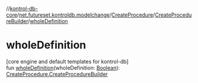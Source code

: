 //[kontrol-db-core](../../../../index.md)/[net.futureset.kontroldb.modelchange](../../index.md)/[CreateProcedure](../index.md)/[CreateProcedureBuilder](index.md)/[wholeDefinition](whole-definition.md)

# wholeDefinition

[core engine and default templates for kontrol-db]\
fun [wholeDefinition](whole-definition.md)(wholeDefinition: [Boolean](https://kotlinlang.org/api/latest/jvm/stdlib/kotlin/-boolean/index.html)): [CreateProcedure.CreateProcedureBuilder](index.md)
